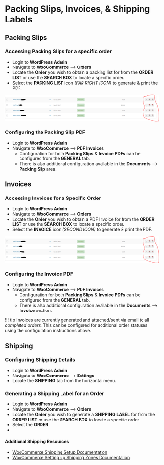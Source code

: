 # Packing Slips, Invoices, & Shipping Labels

## Packing Slips

### Accessing Packing Slips for a specific order

* Login to **WordPress Admin**
* Navigate to **WooCommerce** --> **Orders**
* Locate the **Order** you wish to obtain a packing list for from the **ORDER LIST** or use the **SEARCH BOX** to locate a specific order.
* Select the **PACKING LIST** icon *(FAR RIGHT ICON)* to generate & print the PDF.

![WooCommerce  Packing List](../images/packing-list-invoices.png)

### Configuring the Packing Slip PDF

* Login to **WordPress Admin**
* Navigate to **WooCommerce** --> **PDF Invoices**
	* Configuration for both **Packing Slips** & **Invoice PDFs** can be configured from the **GENERAL** tab.
	* There is also additional configuration available in the **Documents** --> **Packing Slip** area.

## Invoices

### Accessing Invoices for a Specific Order

* Login to **WordPress Admin**
* Navigate to **WooCommerce** --> **Orders**
* Locate the **Order** you wish to obtain a PDF Invoice for from the **ORDER LIST** or use the **SEARCH BOX** to locate a specific order.
* Select the **INVOICE** icon *(SECOND ICON)* to generate & print the PDF.

![WooCommerce  Packing List](../images/packing-list-invoices.png)

### Configuring the Invoice PDF

* Login to **WordPress Admin**
* Navigate to **WooCommerce** --> **PDF Invoices**
	* Configuration for both **Packing Slips** & **Invoice PDFs** can be configured from the **GENERAL** tab.
	* There is also additional configuration available in the **Documents** --> **Invoice** section.

!!! tip
    Invoices are currently generated and attached/sent via email to all _completed orders_. This can be configured for additional order statuses using the configuration instructions above.

## Shipping 

### Configuring Shipping Details

* Login to **WordPress Admin**
* Navigate to **WooCommerce** --> **Settings**
* Locate the **SHIPPING** tab from the horizontal menu.



### Generating a Shipping Label for an Order

* Login to **WordPress Admin**
* Navigate to **WooCommerce** --> **Orders**
* Locate the **Order** you wish to generate a **SHIPPING LABEL** for from the **ORDER LIST** or use the **SEARCH BOX** to locate a specific order.
* Select the **ORDER**
* 


#### Additional Shipping Resources

* [WooCommerce Shipping Setup Documentation](https://docs.woocommerce.com/document/configuring-woocommerce-settings/?_ga=2.255734152.1634346849.1519331649-1335862692.1510863264#section-12)
* [WooCommerce Setting up Shipping Zones Documentation](https://docs.woocommerce.com/document/setting-up-shipping-zones/)
